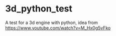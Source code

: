 # 3d_python_test
A test for a 3d engine with python, idea from https://www.youtube.com/watch?v=M_Hx0g5vFko
